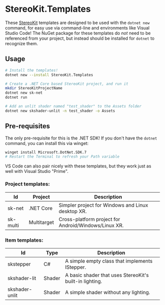 # StereoKit.Templates

These [StereoKit](https://stereokit.net) templates are designed to be used with the `dotnet new` command, for easy use via command-line and environments like Visual Studio Code! The NuGet package for these templates do _not_ need to be referenced from your project, but instead should be installed for `dotnet` to recognize them.

## Usage

```bash
# Install the templates!
dotnet new --install StereoKit.Templates

# Create a .NET Core based StereoKit project, and run it
mkdir StereoKitProjectName
dotnet new sk-net
dotnet run

# Add an unlit shader named "test_shader" to the Assets folder
dotnet new skshader-unlit -n test_shader -o Assets
```

## Pre-requisites

The only pre-requisite for this is the .NET SDK! If you don't have the `dotnet` command, you can install this via winget:

```bash
winget install Microsoft.DotNet.SDK.7
# Restart the Terminal to refresh your Path variable
```

VS Code can also pair nicely with these templates, but they work just as well with Visual Studio "Prime".

### Project templates:

|Id      |Project    | Description                                        |
|--------|-----------|----------------------------------------------------|
|sk-net  |.NET Core  |Simpler project for Windows and Linux desktop XR.   |
|sk-multi|Multitarget|Cross-platform project for Android/Windows/Linux XR.|

### Item templates:

|Id            |Type  | Description                                           |
|--------------|------|-------------------------------------------------------|
|skstepper     |C#    |A simple empty class that implements IStepper.         |
|skshader-lit  |Shader|A basic shader that uses StereoKit's built-in lighting.|
|skshader-unlit|Shader|A simple shader without any lighting.                  |